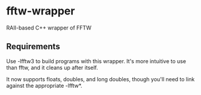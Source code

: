 # fftw-wrapper
RAII-based C++ wrapper of FFTW

## Requirements

Use -lfftw3 to build programs with this wrapper. It's more intuitive to use than fftw, and it cleans up after itself.

It now supports floats, doubles, and long doubles, though you'll need to link against the appropriate -lfftw*.
